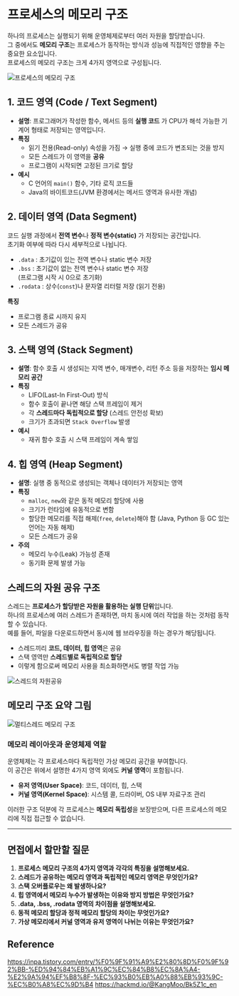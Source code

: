 # 프로세스의 메모리 구조

하나의 프로세스는 실행되기 위해 운영체제로부터 여러 자원을 할당받습니다.  
그 중에서도 **메모리 구조**는 프로세스가 동작하는 방식과 성능에 직접적인 영향을 주는 중요한 요소입니다.  
프로세스의 메모리 구조는 크게 4가지 영역으로 구성됩니다.

![프로세스의 메모리 구조](https://i.imgur.com/HvlGH1o.png)

## 1. 코드 영역 (Code / Text Segment)
- **설명**: 프로그래머가 작성한 함수, 메서드 등의 **실행 코드** 가 CPU가 해석 가능한 기계어 형태로 저장되는 영역입니다.
- **특징**
	- 읽기 전용(Read-only) 속성을 가짐 → 실행 중에 코드가 변조되는 것을 방지
	- 모든 스레드가 이 영역을 **공유**
	- 프로그램이 시작되면 고정된 크기로 할당
- **예시**
	- C 언어의 `main()` 함수, 기타 로직 코드들
	- Java의 바이트코드(JVM 환경에서는 메서드 영역과 유사한 개념)

## 2. 데이터 영역 (Data Segment)
코드 실행 과정에서 **전역 변수**나 **정적 변수(static)** 가 저장되는 공간입니다.  
초기화 여부에 따라 다시 세부적으로 나뉩니다.

- `.data` : 초기값이 있는 전역 변수나 static 변수 저장
- `.bss` : 초기값이 없는 전역 변수나 static 변수 저장  
  (프로그램 시작 시 0으로 초기화)
- `.rodata` : 상수(`const`)나 문자열 리터럴 저장 (읽기 전용)

**특징**
- 프로그램 종료 시까지 유지
- 모든 스레드가 공유

## 3. 스택 영역 (Stack Segment)
- **설명**: 함수 호출 시 생성되는 지역 변수, 매개변수, 리턴 주소 등을 저장하는 **임시 메모리 공간**
- **특징**
	- LIFO(Last-In First-Out) 방식
	- 함수 호출이 끝나면 해당 스택 프레임이 제거
	- 각 **스레드마다 독립적으로 할당** (스레드 안전성 확보)
	- 크기가 초과되면 `Stack Overflow` 발생
- **예시**
	- 재귀 함수 호출 시 스택 프레임이 계속 쌓임

## 4. 힙 영역 (Heap Segment)
- **설명**: 실행 중 동적으로 생성되는 객체나 데이터가 저장되는 영역
- **특징**
	- `malloc`, `new`와 같은 동적 메모리 할당에 사용
	- 크기가 런타임에 유동적으로 변함
	- 할당한 메모리를 직접 해제(`free`, `delete`)해야 함 (Java, Python 등 GC 있는 언어는 자동 해제)
	- 모든 스레드가 공유
- **주의**
	- 메모리 누수(Leak) 가능성 존재
	- 동기화 문제 발생 가능

## 스레드의 자원 공유 구조

스레드는 **프로세스가 할당받은 자원을 활용하는 실행 단위**입니다.  
하나의 프로세스에 여러 스레드가 존재하면, 마치 동시에 여러 작업을 하는 것처럼 동작할 수 있습니다.  
예를 들어, 파일을 다운로드하면서 동시에 웹 브라우징을 하는 경우가 해당됩니다.

- 스레드끼리 **코드, 데이터, 힙 영역**은 공유
- 스택 영역만 **스레드별로 독립적으로 할당**
- 이렇게 함으로써 메모리 사용을 최소화하면서도 병렬 작업 가능

![스레드의 자원공유](https://gmlwjd9405.github.io/images/os-process-and-thread/thread.png)

## 메모리 구조 요약 그림

![멀티스레드 메모리 구조](https://gmlwjd9405.github.io/images/os-process-and-thread/multi-thread.png)


### 메모리 레이아웃과 운영체제 역할

운영체제는 각 프로세스마다 독립적인 가상 메모리 공간을 부여합니다.  
이 공간은 위에서 설명한 4가지 영역 외에도 **커널 영역**이 포함됩니다.

- **유저 영역(User Space)**: 코드, 데이터, 힙, 스택
- **커널 영역(Kernel Space)**: 시스템 콜, 드라이버, OS 내부 자료구조 관리

이러한 구조 덕분에 각 프로세스는 **메모리 독립성**을 보장받으며, 다른 프로세스의 메모리에 직접 접근할 수 없습니다.

---

## 면접에서 할만할 질문

1. **프로세스 메모리 구조의 4가지 영역과 각각의 특징을 설명해보세요.**
2. **스레드가 공유하는 메모리 영역과 독립적인 메모리 영역은 무엇인가요?**
3. **스택 오버플로우는 왜 발생하나요?**
4. **힙 영역에서 메모리 누수가 발생하는 이유와 방지 방법은 무엇인가요?**
5. **.data, .bss, .rodata 영역의 차이점을 설명해보세요.**
6. **동적 메모리 할당과 정적 메모리 할당의 차이는 무엇인가요?**
7. **가상 메모리에서 커널 영역과 유저 영역이 나뉘는 이유는 무엇인가요?**

## Reference

https://inpa.tistory.com/entry/%F0%9F%91%A9%E2%80%8D%F0%9F%92%BB-%ED%94%84%EB%A1%9C%EC%84%B8%EC%8A%A4-%E2%9A%94%EF%B8%8F-%EC%93%B0%EB%A0%88%EB%93%9C-%EC%B0%A8%EC%9D%B4
https://hackmd.io/@KangMoo/Bk5Z1c_en
